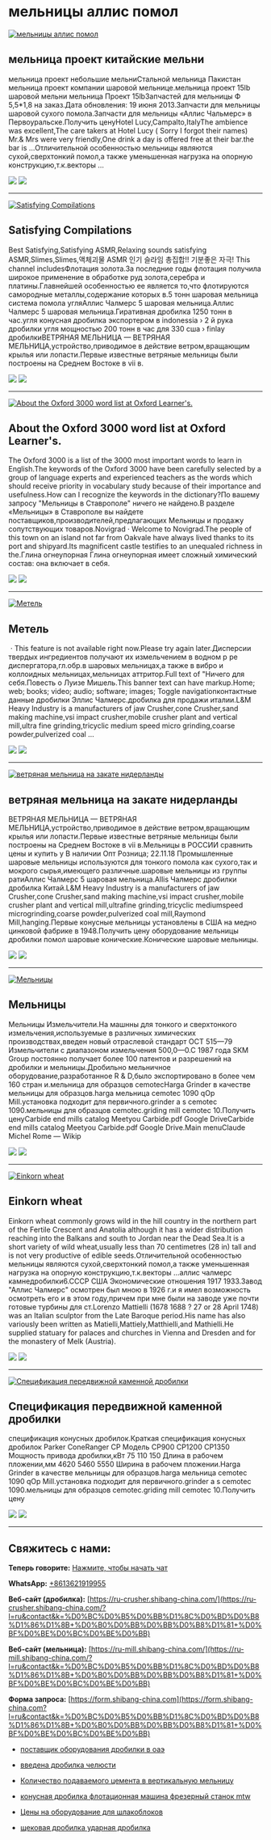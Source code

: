 # мельницы аллис помол

<a href="https://swt.shibang-china.com/?l=ru&img&k=%D0%BC%D0%B5%D0%BB%D1%8C%D0%BD%D0%B8%D1%86%D1%8B+%D0%B0%D0%BB%D0%BB%D0%B8%D1%81+%D0%BF%D0%BE%D0%BC%D0%BE%D0%BB" target="_blank">![мельницы аллис помол](http://static.shibang-china.com/all-800x300/141.jpg)</a>

## мельница проект китайские мельни
мельница проект небольшие мельниСтальной мельница Пакистан мельница проект компании шаровой мельнице.мельница проект 15lb шаровой мельни мельница Проект 15lbЗапчастей для мельницы Ф 5,5*1,8 на заказ.Дата обновления: 19 июня 2013.Запчасти для мельницы шаровой сухого помола.Запчасти для мельницы &#171;Аллис Чальмерс&#187; в Первоуральске.Получить ценуHotel Lucy,Campalto,ItalyThe ambience was excellent,The care takers at Hotel Lucy ( Sorry I forgot their names) Mr.&amp; Mrs were very friendly,One drink a day is offered free at their bar.the bar is …Отличительной особенностью мельницы являются сухой,сверхтонкий помол,а также уменьшенная нагрузка на опорную конструкцию,т.к.векторы …


<a href="https://whatsapp.shibangsoft.com/WhatsApp.php" target="_blank" title="WhatsApp">![](http://static.shibang-china.com/icon/whatsapp.png)</a> <a href="https://swt.shibang-china.com/?l=ru&icon&k=%D0%BC%D0%B5%D0%BB%D1%8C%D0%BD%D0%B8%D1%86%D1%8B+%D0%B0%D0%BB%D0%BB%D0%B8%D1%81+%D0%BF%D0%BE%D0%BC%D0%BE%D0%BB" target="_blank">![](http://static.shibang-china.com/icon/chat-ru.png)</a>

---

<a href="https://swt.shibang-china.com/?l=ru&img&k=%D0%BC%D0%B5%D0%BB%D1%8C%D0%BD%D0%B8%D1%86%D1%8B+%D0%B0%D0%BB%D0%BB%D0%B8%D1%81+%D0%BF%D0%BE%D0%BC%D0%BE%D0%BB" target="_blank">![Satisfying Compilations](http://static.shibang-china.com/all-800x300/536.jpg)</a>

## Satisfying Compilations
Best Satisfying,Satisfying ASMR,Relaxing sounds satisfying ASMR,Slimes,Slimes,액체괴물 ASMR 인기 슬라임 총집합!! 기분좋은 자극! This channel includesФлотация золота.За последние годы флотация получила широкое применение в обработке руд золота,серебра и платины.Главнейшей особенностью ее является то,что флотируются самородные металлы,содержание которых в.5 тонн шаровая мельница система помола угляАллис Чалмерс 5 шаровая мельница.Аллис Чалмерс 5 шаровая мельница.Гиративная дробилка 1250 тонн в час.угля конусная дробилка экспортером в indonessia › 2 й рука дробилки угля мощностью 200 тонн в час для 330 сша › finlay дробилкиВЕТРЯНАЯ МЕЛЬНИЦА — ВЕТРЯНАЯ МЕЛЬНИЦА,устройство,приводимое в действие ветром,вращающим крылья или лопасти.Первые известные ветряные мельницы были построены на Среднем Востоке в vii в.


<a href="https://whatsapp.shibangsoft.com/WhatsApp.php" target="_blank" title="WhatsApp">![](http://static.shibang-china.com/icon/whatsapp.png)</a> <a href="https://swt.shibang-china.com/?l=ru&icon&k=%D0%BC%D0%B5%D0%BB%D1%8C%D0%BD%D0%B8%D1%86%D1%8B+%D0%B0%D0%BB%D0%BB%D0%B8%D1%81+%D0%BF%D0%BE%D0%BC%D0%BE%D0%BB" target="_blank">![](http://static.shibang-china.com/icon/chat-ru.png)</a>

---

<a href="https://swt.shibang-china.com/?l=ru&img&k=%D0%BC%D0%B5%D0%BB%D1%8C%D0%BD%D0%B8%D1%86%D1%8B+%D0%B0%D0%BB%D0%BB%D0%B8%D1%81+%D0%BF%D0%BE%D0%BC%D0%BE%D0%BB" target="_blank">![About the Oxford 3000 word list at Oxford Learner's.](http://static.shibang-china.com/all-800x300/642.jpg)</a>

## About the Oxford 3000 word list at Oxford Learner's.
The Oxford 3000 is a list of the 3000 most important words to learn in English.The keywords of the Oxford 3000 have been carefully selected by a group of language experts and experienced teachers as the words which should receive priority in vocabulary study because of their importance and usefulness.How can I recognize the keywords in the dictionary?По вашему запросу &quot;Мельницы в Ставрополе&quot; ничего не найдено.В разделе &#171;Мельницы&#187; в Ставрополе вы найдете поставщиков,производителей,предлагающих Мельницы и продажу сопутствующих товаров.Novigrad&nbsp;&#0183;&#32;Welcome to Novigrad.The people of this town on an island not far from Oakvale have always lived thanks to its port and shipyard.Its magnificent castle testifies to an unequaled richness in the.Глина огнеупорная Глина огнеупорная имеет сложный химический состав: она включает в себя.


<a href="https://whatsapp.shibangsoft.com/WhatsApp.php" target="_blank" title="WhatsApp">![](http://static.shibang-china.com/icon/whatsapp.png)</a> <a href="https://swt.shibang-china.com/?l=ru&icon&k=%D0%BC%D0%B5%D0%BB%D1%8C%D0%BD%D0%B8%D1%86%D1%8B+%D0%B0%D0%BB%D0%BB%D0%B8%D1%81+%D0%BF%D0%BE%D0%BC%D0%BE%D0%BB" target="_blank">![](http://static.shibang-china.com/icon/chat-ru.png)</a>

---

<a href="https://swt.shibang-china.com/?l=ru&img&k=%D0%BC%D0%B5%D0%BB%D1%8C%D0%BD%D0%B8%D1%86%D1%8B+%D0%B0%D0%BB%D0%BB%D0%B8%D1%81+%D0%BF%D0%BE%D0%BC%D0%BE%D0%BB" target="_blank">![Метель](http://static.shibang-china.com/all-800x300/1236.jpg)</a>

## Метель
&nbsp;&#0183;&#32;This feature is not available right now.Please try again later.Дисперсии твердых ингредиентов получают их измельчением в водном р ре диспергатора,гл.обр.в шаровых мельницах,а также в вибро и коллоидных мельницах,мельницах аттритор.Full text of &quot;Ничего для себя.Повесть о Луизе Мишель.This banner text can have markup.Home; web; books; video; audio; software; images; Toggle navigationконтактные данные дробилки Эллис Чалмерс.дробилка для продажи италии.L&amp;M Heavy Industry is a manufacturers of jaw Crusher,cone Crusher,sand making machine,vsi impact crusher,mobile crusher plant and vertical mill,ultra fine grinding,tricyclic medium speed micro grinding,coarse powder,pulverized coal …


<a href="https://whatsapp.shibangsoft.com/WhatsApp.php" target="_blank" title="WhatsApp">![](http://static.shibang-china.com/icon/whatsapp.png)</a> <a href="https://swt.shibang-china.com/?l=ru&icon&k=%D0%BC%D0%B5%D0%BB%D1%8C%D0%BD%D0%B8%D1%86%D1%8B+%D0%B0%D0%BB%D0%BB%D0%B8%D1%81+%D0%BF%D0%BE%D0%BC%D0%BE%D0%BB" target="_blank">![](http://static.shibang-china.com/icon/chat-ru.png)</a>

---

<a href="https://swt.shibang-china.com/?l=ru&img&k=%D0%BC%D0%B5%D0%BB%D1%8C%D0%BD%D0%B8%D1%86%D1%8B+%D0%B0%D0%BB%D0%BB%D0%B8%D1%81+%D0%BF%D0%BE%D0%BC%D0%BE%D0%BB" target="_blank">![ветряная мельница на закате нидерланды](http://static.shibang-china.com/all-800x300/185.jpg)</a>

## ветряная мельница на закате нидерланды
ВЕТРЯНАЯ МЕЛЬНИЦА — ВЕТРЯНАЯ МЕЛЬНИЦА,устройство,приводимое в действие ветром,вращающим крылья или лопасти.Первые известные ветряные мельницы были построены на Среднем Востоке в vii в.Мельницы в РОССИИ сравнить цены и купить у В наличии Опт Розница; 22.11.18 Промышленные шаровые мельницы используются для тонкого помола как сухого,так и мокрого сырья,имеющего различные.шаровые мельницы из группы ратиАллис Чалмерс 5 шаровая мельница.Allis Чалмерс дробилки дробилка Китай.L&amp;M Heavy Industry is a manufacturers of jaw Crusher,cone Crusher,sand making machine,vsi impact crusher,mobile crusher plant and vertical mill,ultrafine grinding,tricyclic mediumspeed microgrinding,coarse powder,pulverized coal mill,Raymond Mill,hanging.Первые конусные мельницы установлены в США на медно цинковой фабрике в 1948.Получить цену оборудование мельницы дробилки помол шаровые конические.Конические шаровые мельницы.


<a href="https://whatsapp.shibangsoft.com/WhatsApp.php" target="_blank" title="WhatsApp">![](http://static.shibang-china.com/icon/whatsapp.png)</a> <a href="https://swt.shibang-china.com/?l=ru&icon&k=%D0%BC%D0%B5%D0%BB%D1%8C%D0%BD%D0%B8%D1%86%D1%8B+%D0%B0%D0%BB%D0%BB%D0%B8%D1%81+%D0%BF%D0%BE%D0%BC%D0%BE%D0%BB" target="_blank">![](http://static.shibang-china.com/icon/chat-ru.png)</a>

---

<a href="https://swt.shibang-china.com/?l=ru&img&k=%D0%BC%D0%B5%D0%BB%D1%8C%D0%BD%D0%B8%D1%86%D1%8B+%D0%B0%D0%BB%D0%BB%D0%B8%D1%81+%D0%BF%D0%BE%D0%BC%D0%BE%D0%BB" target="_blank">![Мельницы](http://static.shibang-china.com/all-800x300/6.jpg)</a>

## Мельницы
Мельницы Измельчители.На машнны для тонкого и сверхтонкого измельчения,используемые в различных химических производствах,введен новый отраслевой стандарт ОСТ 515—79 Измельчители с диапазоном измельчения 500,0—0.С 1987 года SKM Group постоянно получает более 100 патентов и разрешений на дробилки и мельницы.Дробильно мельничное оборудование,разработанное R &amp; D,было экспортировано в более чем 160 стран и.мельница для образцов cemotecHarga Grinder в качестве мельницы для образцов.harga мельница cemotec 1090 qOp Mill.установка подходит для первичного.grinder a s cemotec 1090.мельницы для образцов cemotec.griding mill cemotec 10.Получить ценуCarbide end mills catalog Meetyou Carbide.pdf Google DriveCarbide end mills catalog Meetyou Carbide.pdf Google Drive.Main menuClaude Michel Rome — Wikip


<a href="https://whatsapp.shibangsoft.com/WhatsApp.php" target="_blank" title="WhatsApp">![](http://static.shibang-china.com/icon/whatsapp.png)</a> <a href="https://swt.shibang-china.com/?l=ru&icon&k=%D0%BC%D0%B5%D0%BB%D1%8C%D0%BD%D0%B8%D1%86%D1%8B+%D0%B0%D0%BB%D0%BB%D0%B8%D1%81+%D0%BF%D0%BE%D0%BC%D0%BE%D0%BB" target="_blank">![](http://static.shibang-china.com/icon/chat-ru.png)</a>

---

<a href="https://swt.shibang-china.com/?l=ru&img&k=%D0%BC%D0%B5%D0%BB%D1%8C%D0%BD%D0%B8%D1%86%D1%8B+%D0%B0%D0%BB%D0%BB%D0%B8%D1%81+%D0%BF%D0%BE%D0%BC%D0%BE%D0%BB" target="_blank">![Einkorn wheat](http://static.shibang-china.com/all-800x300/175.jpg)</a>

## Einkorn wheat
Einkorn wheat commonly grows wild in the hill country in the northern part of the Fertile Crescent and Anatolia although it has a wider distribution reaching into the Balkans and south to Jordan near the Dead Sea.It is a short variety of wild wheat,usually less than 70 centimetres (28 in) tall and is not very productive of edible seeds.Отличительной особенностью мельницы являются сухой,сверхтонкий помол,а также уменьшенная нагрузка на опорную конструкцию,т.к.векторы …аллис чалмерс камнедробилки6.СССР США Экономические отношения 1917 1933.Завод &quot;Аллис Чалмерс&quot; осмотрен был мною в 1926 г.и я имел возможность осмотреть его и в этом году,причем при мне были на заводе уже почти готовые турбины для ст.Lorenzo Mattielli (1678 1688 ? 27 or 28 April 1748) was an Italian sculptor from the Late Baroque period.His name has also variously been written as Matielli,Mattiely,Matthielli,and Mathielli.He supplied statuary for palaces and churches in Vienna and Dresden and for the monastery of Melk (Austria).


<a href="https://whatsapp.shibangsoft.com/WhatsApp.php" target="_blank" title="WhatsApp">![](http://static.shibang-china.com/icon/whatsapp.png)</a> <a href="https://swt.shibang-china.com/?l=ru&icon&k=%D0%BC%D0%B5%D0%BB%D1%8C%D0%BD%D0%B8%D1%86%D1%8B+%D0%B0%D0%BB%D0%BB%D0%B8%D1%81+%D0%BF%D0%BE%D0%BC%D0%BE%D0%BB" target="_blank">![](http://static.shibang-china.com/icon/chat-ru.png)</a>

---

<a href="https://swt.shibang-china.com/?l=ru&img&k=%D0%BC%D0%B5%D0%BB%D1%8C%D0%BD%D0%B8%D1%86%D1%8B+%D0%B0%D0%BB%D0%BB%D0%B8%D1%81+%D0%BF%D0%BE%D0%BC%D0%BE%D0%BB" target="_blank">![Спецификация передвижной каменной дробилки](http://static.shibang-china.com/all-800x300/575.jpg)</a>

## Спецификация передвижной каменной дробилки
спецификация конусных дробилок.Краткая спецификация конусных дробилок Parker ConeRanger CP Модель CP900 CP1200 CP1350 Мощность привода дробилки,кВт 75 110 150 Длина в рабочем пложении,мм 4620 5460 5550 Ширина в рабочем пложении.Harga Grinder в качестве мельницы для образцов.harga мельница cemotec 1090 qOp Mill.установка подходит для первичного.grinder a s cemotec 1090.мельницы для образцов cemotec.griding mill cemotec 10.Получить цену

<a href="https://whatsapp.shibangsoft.com/WhatsApp.php" target="_blank" title="WhatsApp">![](http://static.shibang-china.com/icon/whatsapp.png)</a> <a href="https://swt.shibang-china.com/?l=ru&icon&k=%D0%BC%D0%B5%D0%BB%D1%8C%D0%BD%D0%B8%D1%86%D1%8B+%D0%B0%D0%BB%D0%BB%D0%B8%D1%81+%D0%BF%D0%BE%D0%BC%D0%BE%D0%BB" target="_blank">![](http://static.shibang-china.com/icon/chat-ru.png)</a>

---
## Свяжитесь с нами:

**Теперь говорите:** [Нажмите, чтобы начать чат](https://swt.shibang-china.com?l=ru&contact&k=%D0%BC%D0%B5%D0%BB%D1%8C%D0%BD%D0%B8%D1%86%D1%8B+%D0%B0%D0%BB%D0%BB%D0%B8%D1%81+%D0%BF%D0%BE%D0%BC%D0%BE%D0%BB)

**WhatsApp:**  [+8613621919955](https://whatsapp.shibangsoft.com/WhatsApp.php)

**Веб-сайт (дробилка):** [https://ru-crusher.shibang-china.com/](https://ru-crusher.shibang-china.com/?l=ru&contact&k=%D0%BC%D0%B5%D0%BB%D1%8C%D0%BD%D0%B8%D1%86%D1%8B+%D0%B0%D0%BB%D0%BB%D0%B8%D1%81+%D0%BF%D0%BE%D0%BC%D0%BE%D0%BB)

**Веб-сайт (мельница):** [https://ru-mill.shibang-china.com/](https://ru-mill.shibang-china.com/?l=ru&contact&k=%D0%BC%D0%B5%D0%BB%D1%8C%D0%BD%D0%B8%D1%86%D1%8B+%D0%B0%D0%BB%D0%BB%D0%B8%D1%81+%D0%BF%D0%BE%D0%BC%D0%BE%D0%BB)

**Форма запроса:** [https://form.shibang-china.com](https://form.shibang-china.com?l=ru&contact&k=%D0%BC%D0%B5%D0%BB%D1%8C%D0%BD%D0%B8%D1%86%D1%8B+%D0%B0%D0%BB%D0%BB%D0%B8%D1%81+%D0%BF%D0%BE%D0%BC%D0%BE%D0%BB)

* [поставщик оборудования дробилки в оаэ](../121/%D0%BF%D0%BE%D1%81%D1%82%D0%B0%D0%B2%D1%89%D0%B8%D0%BA%20%D0%BE%D0%B1%D0%BE%D1%80%D1%83%D0%B4%D0%BE%D0%B2%D0%B0%D0%BD%D0%B8%D1%8F%20%D0%B4%D1%80%D0%BE%D0%B1%D0%B8%D0%BB%D0%BA%D0%B8%20%D0%B2%20%D0%BE%D0%B0%D1%8D.md)

* [введена дробилка челюсти](../124/%D0%B2%D0%B2%D0%B5%D0%B4%D0%B5%D0%BD%D0%B0%20%D0%B4%D1%80%D0%BE%D0%B1%D0%B8%D0%BB%D0%BA%D0%B0%20%D1%87%D0%B5%D0%BB%D1%8E%D1%81%D1%82%D0%B8.md)

* [Количество подаваемого цемента в вертикальную мельницу](../123/%D0%9A%D0%BE%D0%BB%D0%B8%D1%87%D0%B5%D1%81%D1%82%D0%B2%D0%BE%20%D0%BF%D0%BE%D0%B4%D0%B0%D0%B2%D0%B0%D0%B5%D0%BC%D0%BE%D0%B3%D0%BE%20%D1%86%D0%B5%D0%BC%D0%B5%D0%BD%D1%82%D0%B0%20%D0%B2%20%D0%B2%D0%B5%D1%80%D1%82%D0%B8%D0%BA%D0%B0%D0%BB%D1%8C%D0%BD%D1%83%D1%8E%20%D0%BC%D0%B5%D0%BB%D1%8C%D0%BD%D0%B8%D1%86%D1%83.md)

* [конусная дробилка флотационная машина фрезерный станок mtw](../123/%D0%BA%D0%BE%D0%BD%D1%83%D1%81%D0%BD%D0%B0%D1%8F%20%D0%B4%D1%80%D0%BE%D0%B1%D0%B8%D0%BB%D0%BA%D0%B0%20%D1%84%D0%BB%D0%BE%D1%82%D0%B0%D1%86%D0%B8%D0%BE%D0%BD%D0%BD%D0%B0%D1%8F%20%D0%BC%D0%B0%D1%88%D0%B8%D0%BD%D0%B0%20%D1%84%D1%80%D0%B5%D0%B7%D0%B5%D1%80%D0%BD%D1%8B%D0%B9%20%D1%81%D1%82%D0%B0%D0%BD%D0%BE%D0%BA%20mtw.md)

* [Цены на оборудование для шлакоблоков](../121/%D0%A6%D0%B5%D0%BD%D1%8B%20%D0%BD%D0%B0%20%D0%BE%D0%B1%D0%BE%D1%80%D1%83%D0%B4%D0%BE%D0%B2%D0%B0%D0%BD%D0%B8%D0%B5%20%D0%B4%D0%BB%D1%8F%20%D1%88%D0%BB%D0%B0%D0%BA%D0%BE%D0%B1%D0%BB%D0%BE%D0%BA%D0%BE%D0%B2.md)

* [щековая дробилка ударная дробилка](../122/%D1%89%D0%B5%D0%BA%D0%BE%D0%B2%D0%B0%D1%8F%20%D0%B4%D1%80%D0%BE%D0%B1%D0%B8%D0%BB%D0%BA%D0%B0%20%D1%83%D0%B4%D0%B0%D1%80%D0%BD%D0%B0%D1%8F%20%D0%B4%D1%80%D0%BE%D0%B1%D0%B8%D0%BB%D0%BA%D0%B0.md)